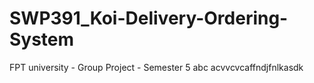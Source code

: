 # SWP391_Koi-Delivery-Ordering-System
 FPT university - Group Project - Semester 5
abc
acvvcvcaffndjfnlkasdk
